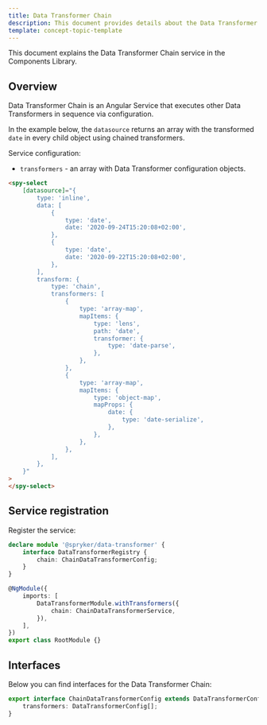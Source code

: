 ```yaml
---
title: Data Transformer Chain
description: This document provides details about the Data Transformer Chain service in the Components Library.
template: concept-topic-template
---
```


This document explains the Data Transformer Chain service in the Components Library.

## Overview

Data Transformer Chain is an Angular Service that executes other Data Transformers in sequence via configuration.

In the example below, the `datasource` returns an array with the transformed `date` in every child object using chained transformers.

Service configuration:

- `transformers` - an array with Data Transformer configuration objects.

```html
<spy-select
    [datasource]="{
        type: 'inline',
        data: [
            {
                type: 'date',
                date: '2020-09-24T15:20:08+02:00',
            },
            {
                type: 'date',
                date: '2020-09-22T15:20:08+02:00',
            },
        ],
        transform: {
            type: 'chain',
            transformers: [
                {
                    type: 'array-map',
                    mapItems: {
                        type: 'lens',
                        path: 'date',
                        transformer: {
                            type: 'date-parse',
                        },
                    },
                },                                            
                {
                    type: 'array-map',
                    mapItems: {
                        type: 'object-map',
                        mapProps: {
                            date: {
                                type: 'date-serialize',
                            },
                        },
                    },
                },
            ],      
        },                  
    }"
>
</spy-select>
```

## Service registration

Register the service:

```ts
declare module '@spryker/data-transformer' {
    interface DataTransformerRegistry {
        chain: ChainDataTransformerConfig;
    }
}

@NgModule({
    imports: [
        DataTransformerModule.withTransformers({
            chain: ChainDataTransformerService,
        }),
    ],
})
export class RootModule {}
```

## Interfaces

Below you can find interfaces for the Data Transformer Chain:

```ts
export interface ChainDataTransformerConfig extends DataTransformerConfig {
    transformers: DataTransformerConfig[];
}
```
